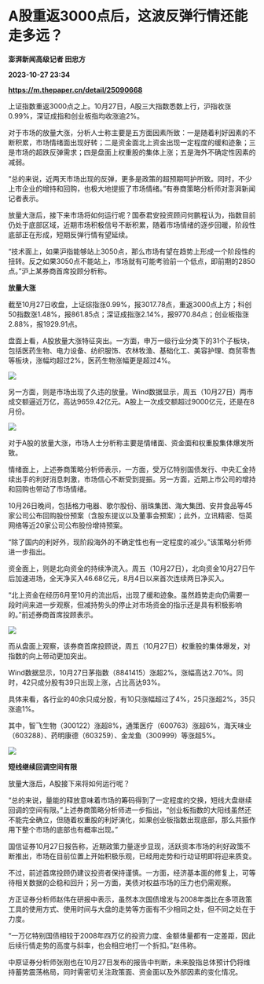 # A股重返3000点后，这波反弹行情还能走多远？
**澎湃新闻高级记者 田忠方**

**2023-10-27 23:34**

**https://m.thepaper.cn/detail/25090668**

上证指数重返3000点之上。10月27日，A股三大指数悉数上行，沪指收涨0.99%，深证成指和创业板指均收涨逾2%。

对于市场的放量大涨，分析人士称主要是五方面因素所致：一是随着利好因素的不断积累，市场情绪面出现好转；二是资金面北上资金出现一定程度的缓和迹象；三是市场的超跌反弹需求；四是盘面上权重股的集体上涨；五是海外不确定性因素的减弱。

“总的来说，近两天市场出现的反弹，更多是政策的超预期呵护所致。同时，不少上市企业的增持和回购，也极大地提振了市场情绪。”有券商策略分析师对澎湃新闻记者表示。

放量大涨后，接下来市场将如何运行呢？国泰君安投资顾问何鹏程认为，指数目前仍处于底部区域，近期市场积极信号不断积累，随着市场情绪的逐步回暖，阶段性底部正在形成，短期反弹行情有望延续。

“技术面上，如果沪指能够站上3050点，那么市场有望在趋势上形成一个阶段性的扭转。反之如果3050点不能站上，市场就有可能考验前一个低点，即前期的2850点。”沪上某券商首席投顾分析称。

**放量大涨**

截至10月27日收盘，上证综指涨0.99%，报3017.78点，重返3000点上方；科创50指数涨1.48%，报861.85点；深证成指涨2.14%，报9770.84点；创业板指涨2.88%，报1929.91点。

盘面上看，A股放量大涨特征突出。一方面，申万一级行业分类下的31个子板块，包括医药生物、电力设备、纺织服饰、农林牧渔、基础化工、美容护理、商贸零售等板块，涨幅均超过2%，医药生物涨幅更是超过4%。

![](https://imagecloud.thepaper.cn/thepaper/image/275/944/321.png)

另一方面，则是市场出现了久违的放量。Wind数据显示，周五（10月27日）两市成交额逼近万亿，高达9659.42亿元。A股上一次成交额超过9000亿元，还是在8月份。

![](https://imagecloud.thepaper.cn/thepaper/image/275/944/322.png)

对于A股的放量大涨，市场人士分析称主要是情绪面、资金面和权重股集体爆发所致。

情绪面上，上述券商策略分析师表示，一方面，受万亿特别国债发行、中央汇金持续出手的利好消息刺激，市场信心不断受到提振。另一方面，近期上市公司的增持和回购也带动了市场情绪。

10月26日晚间，包括格力电器、歌尔股份、丽珠集团、海大集团、安井食品等45家公司公布回购股份预案（含股东提议以及董事会预案）；此外，立讯精密、恺英网络等近20家公司公布股份增持预案。

“除了国内的利好外，现阶段海外的不确定性也有一定程度的减少。”该策略分析师进一步指出。

资金面上，则是北向资金的持续净流入。周五（10月27日），北向资金10月27日午后加速进场，全天净买入46.68亿元，8月4日以来首次连续两日净买入。

“北上资金在经历6月至10月的流出后，出现了缓和迹象。虽然趋势走向仍需要一段时间来进一步观察，但减持势头的停止对市场资金的指示还是具有积极影响的。”前述券商首席投顾表示。

![](https://imagecloud.thepaper.cn/thepaper/image/275/944/323.png)

而从盘面上观察，该券商首席投顾说，周五（10月27日）权重股的集体爆发，对指数的向上带动更加突出。

Wind数据显示，10月27日茅指数（8841415）涨超2%，涨幅高达2.70%。同时，42只成分股有39只出现上涨，占比高达93%。

具体来看，各行业的40余只成分股，有10只涨幅超过了4%，25只涨超2%，35只涨逾1%。

其中，智飞生物（300122）涨超8%，通策医疗（600763）涨超6%，海天味业（603288）、药明康德（603259）、金龙鱼（300999）等涨超5%。

![](https://imagecloud.thepaper.cn/thepaper/image/275/944/324.png)

**短线继续回调空间有限**

放量大涨后，A股接下来将如何运行呢？

“总的来说，量能的释放意味着市场的筹码得到了一定程度的交换，短线大盘继续回调的空间有限。”上述券商策略分析师进一步指出，“创业板指数的大阳线虽然还不能完全确立，但随着权重股的利好演化，如果创业板指数出现底部，那么共振作用下整个市场的底部也有概率出现。”

国信证券10月27日报告称，近期政策力量逐步显现，活跃资本市场的利好政策不断推出，市场在目前位置上开始积极乐观，已经用走势和行动证明即将迎来质变。

不过，前述首席投顾仍建议投资者保持谨慎。一方面，经济基本面的修复上，可等待相关数据的企稳和回升；另一方面，美债对权益市场的压力也仍需观察。

方正证券分析师赵伟在研报中表示，虽然本次国债增发与2008年类比在多项政策工具的使用方式、使用时间与大盘的走势等方面有不少相同之处，但不同之处在于力度。

“一万亿特别国债相较于2008年四万亿的投资力度、金额体量都有一定差距，因此后续行情走势的高度与斜率，也会相应地打一个折扣。”赵伟称。

中原证券分析师张刚也在10月27日发布的报告中判断，未来股指总体预计仍将维持蓄势震荡格局，同时需密切关注政策面、资金面以及外部因素的变化情况。
